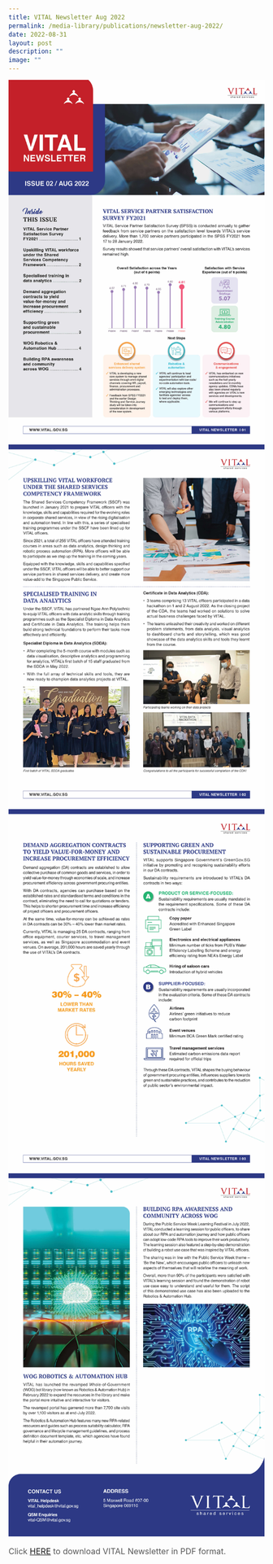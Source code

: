 ```yaml
---
title: VITAL Newsletter Aug 2022
permalink: /media-library/publications/newsletter-aug-2022/
date: 2022-08-31
layout: post
description: ""
image: ""
---
```

<img src="/images/Media/Newsletter Aug 2022 1.jpg">
<img src="/images/Media/Newsletter Aug 2022 2.jpg">
<img src="/images/Media/Newsletter Aug 2022 3.jpg">
<img src="/images/Media/Newsletter Aug 2022 4.jpg">

<p style="font-size: 16px;color:#585858;text-align:justify;">
Click <a href = "/files/Newsletter%20Aug%20 2022.pdf">HERE</a> to download VITAL Newsletter in PDF format.
</p>